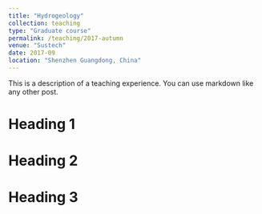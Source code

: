 ```yaml
---
title: "Hydrogeology"
collection: teaching
type: "Graduate course"
permalink: /teaching/2017-autumn
venue: "Sustech"
date: 2017-09
location: "Shenzhen Guangdong, China"
---
```


This is a description of a teaching experience. You can use markdown like any other post.

Heading 1
======

Heading 2
======

Heading 3
======
